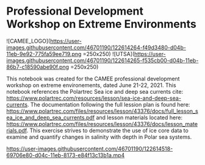 # Professional Development Workshop on Extreme Environments

![CAMEE_LOGO](https://user-images.githubusercontent.com/46701190/122614264-f49d3480-d04b-11eb-9e92-775fa59ee719.png =250x250)
![UTSA](https://user-images.githubusercontent.com/46701190/122614265-f535cb00-d04b-11eb-86b7-c18590abe90f.png =250x250)

This notebook was created for the CAMEE professional development workshop on extreme environements, dated June 21-22, 2021. This notebook references the Polartrec Sea ice and deep sea currents cite: https://www.polartrec.com/resources/lesson/sea-ice-and-deep-sea-currents. The documentation following the full lession plan is found here: https://www.polartrec.com/files/resources/lesson/43376/docs/full_lesson_sea_ice_and_deep_sea_currents.pdf and lesson materials located here: https://www.polartrec.com/files/resources/lesson/43376/docs/lesson_materials.pdf. This exercise strives to demonstrate the use of ice core data to examine and quantify changes in salinity with depth in Polar sea systems.  



https://user-images.githubusercontent.com/46701190/122614518-69706e80-d04c-11eb-8173-e84f13c13b1a.mp4


